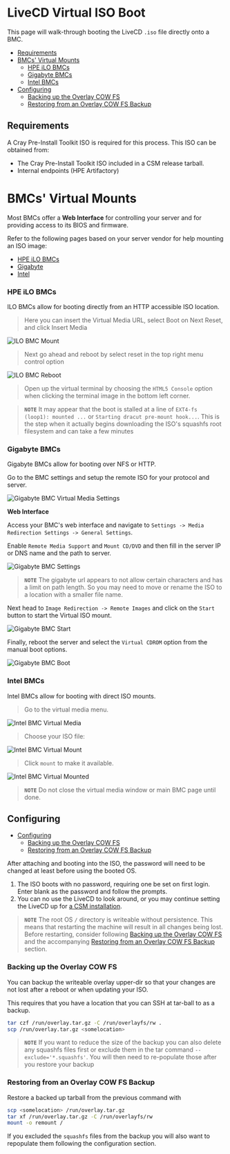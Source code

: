 # LiveCD Virtual ISO Boot

This page will walk-through booting the LiveCD `.iso` file directly onto a BMC.

* [Requirements](#requirements)
* [BMCs' Virtual Mounts](#bmcs-virtual-mounts)
  * [HPE iLO BMCs](#hpe-ilo-bmcs)
  * [Gigabyte BMCs](#gigabyte-bmcs)
  * [Intel BMCs](#intel-bmcs)
* [Configuring](#configuring)
   * [Backing up the Overlay COW FS](#backing-up-the-overlay-cow-fs)
   * [Restoring from an Overlay COW FS Backup](#restoring-from-an-overlay-cow-fs-backup)


<a name="requirements"></a>   
## Requirements

A Cray Pre-Install Toolkit ISO is required for this process. This ISO can be obtained from:

- The Cray Pre-Install Toolkit ISO included in a CSM release tarball.
- Internal endpoints (HPE Artifactory)

<a name="bmcs-virtual-mounts"></a>
# BMCs' Virtual Mounts

Most BMCs offer a **Web Interface** for controlling your server and for providing access to its BIOS and firmware. 

Refer to the following pages based on your server vendor for help mounting an ISO image:

* [HPE iLO BMCs](#hpe-ilo-bmcs)
* [Gigabyte](#gigabyte-bmcs)
* [Intel](#intel-bmcs)

<a name="hpe-ilo-bmcs"></a>
### HPE iLO BMCs

ILO BMCs allow for booting directly from an HTTP accessible ISO location.

> Here you can insert the Virtual Media URL, select Boot on Next Reset, and click Insert Media

![ILO BMC Mount](./img/bmc-virtual-media-ilo.png)

> Next go ahead and reboot by select reset in the top right menu control option

![ILO BMC Reboot](./img/bmc-reboot-ilo.png)

> Open up the virtual terminal by choosing the `HTML5 Console` option when clicking the terminal image in the bottom left corner.

> **`NOTE`** It may appear that the boot is stalled at a line of `EXT4-fs (loop1): mounted ...` or `Starting dracut pre-mount hook...`. This is the step when it actually begins downloading the ISO's squashfs root filesystem and can take a few minutes

<a name="gigabyte-bmcs"></a>
### Gigabyte BMCs

Gigabyte BMCs allow for booting over NFS or HTTP.

Go to the BMC settings and setup the remote ISO for your protocol and server.

![Gigabyte BMC Virtual Media Settings](./img/bmc-virtual-media-gigbyte-settings.png)

**Web Interface**

Access your BMC's web interface and navigate to `Settings -> Media Redirection Settings -> General Settings`.

Enable `Remote Media Support` and `Mount CD/DVD` and then fill in the server IP or DNS name and the path to server.

![Gigabyte BMC Settings](./img/bmc-virtual-media-settings-gigabyte.png)

> **`NOTE`** The gigabyte url appears to not allow certain characters and has a limit on path length. So you may need to move or rename the ISO to a location with a smaller file name.

Next head to `Image Redirection -> Remote Images` and click on the `Start` button to start the Virtual ISO mount.

![Gigabyte BMC Start](./img/bmc-virtual-media-start-gigabyte.png)

Finally, reboot the server and select the `Virtual CDROM` option from the manual boot options.

![Gigabyte BMC Boot](./img/bmc-virtual-media-boot-gigabyte.png)

<a name="intel-bmcs"></a>
### Intel BMCs

Intel BMCs allow for booting with direct ISO mounts.

> Go to the virtual media menu.

![Intel BMC Virtual Media](./img/bmc-virtual-media-intel.png)

> Choose your ISO file:

![Intel BMC Virtual Mount](./img/bmc-virtual-media-intel-menu.png)

> Click `mount` to make it available.

![Intel BMC Virtual Mounted](./img/bmc-virtual-media-intel-mounted.png)

> **`NOTE`** Do not close the virtual media window or main BMC page until done.

<a name="configuring"></a>
## Configuring

* [Configuring](#configuring)
   * [Backing up the Overlay COW FS](#backing-up-the-overlay-cow-fs)
   * [Restoring from an Overlay COW FS Backup](#restoring-from-an-overlay-cow-fs-backup)


After attaching and booting into the ISO, the password will need to be changed at least before using 
the booted OS.

1. The ISO boots with no password, requiring one be set on first login. Enter blank as the password and
   follow the prompts.
2. You can no use the LiveCD to look around, or you may continue setting the LiveCD up for [a CSM installation](004-CSM-REMOTE-LIVECD.md).

> **`NOTE`** The root OS `/` directory is writeable without persistence. This means that restarting the machine will result in all changes being lost. Before restarting, consider following [Backing up the Overlay COW FS](#backing-up-the-overlay-cow-fs) and the accompanying [Restoring from an Overlay COW FS Backup](#restoring-from-an-overlay-cow-fs-backup) section.

<a name="backing-up-the-overlay-cow-fs"></a>
### Backing up the Overlay COW FS

You can backup the writeable overlay upper-dir so that your changes are not lost after a reboot or when updating your ISO.

This requires that you have a location that you can SSH at tar-ball to as a backup.

```bash
tar czf /run/overlay.tar.gz -C /run/overlayfs/rw .
scp /run/overlay.tar.gz <somelocation>
```
> **`NOTE`** If you want to reduce the size of the backup you can also delete any squashfs files first or exclude them in the tar command `--exclude='*.squashfs'`. You will then need to re-populate those after you restore your backup


<a name="restoring-from-an-overlay-cow-fs-backup"></a>
### Restoring from an Overlay COW FS Backup

Restore a backed up tarball from the previous command with

```bash
scp <somelocation> /run/overlay.tar.gz
tar xf /run/overlay.tar.gz -C /run/overlayfs/rw
mount -o remount /
```

If you excluded the `squashfs` files from the backup you will also want to repopulate them following the configuration section.
